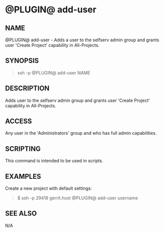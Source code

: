 @PLUGIN@ add-user
=======================

NAME
----
@PLUGIN@ add-user - Adds a user to the selfserv admin group and grants user
                    'Create Project' capability in All-Projects.

SYNOPSIS
--------
>    ssh -p <port> <host> @PLUGIN@ add-user NAME

DESCRIPTION
-----------
Adds user to the selfserv admin group and grants user 'Create Project'
capability in All-Projects.

ACCESS
------
Any user in the 'Administrators' group and who has full admin capabilities.

SCRIPTING
---------
This command is intended to be used in scripts.

EXAMPLES
--------

Create a new project with default settings:

>    $ ssh -p 29418 gerrit.host @PLUGIN@ add-user username

SEE ALSO
--------

N/A

